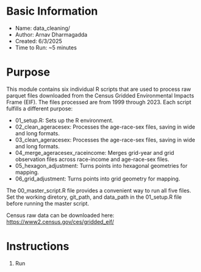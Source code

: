 # Basic Information

* Name: data_cleaning/
* Author: Arnav Dharmagadda
* Created: 6/3/2025
* Time to Run: ~5 minutes

# Purpose

This module contains six individual R scripts that are used to process raw parquet files downloaded from the Census Gridded Environmental Impacts Frame (EIF). The files processed are from 1999 through 2023. Each script fulfills a different purpose:

* 01_setup.R: Sets up the R environment.
* 02_clean_ageracesex: Processes the age-race-sex files, saving in wide and long formats.
* 03_clean_ageracesex: Processes the age-race-sex files, saving in wide and long formats.
* 04_merge_ageracesex_raceincome: Merges grid-year and grid observation files across race-income and age-race-sex files.
* 05_hexagon_adjustment: Turns points into hexagonal geometries for mapping.
* 06_grid_adjustment: Turns points into grid geometry for mapping.

The 00_master_script.R file provides a convenient way to run all five files. Set the working diretory, git_path, and data_path in the 01_setup.R file before running the master script.

Census raw data can be downloaded here: https://www2.census.gov/ces/gridded_eif/

# Instructions

1. Run
